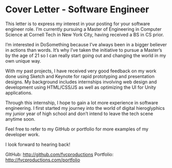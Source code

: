 # Cover Letter - Software Engineer

This letter is to express my interest in your posting for your software engineer role. I’m currently pursuing a Master of Engineering in Computer Science at Cornell Tech in New York City, having received a BS in CS prior.

I’m interested in DoSomething because I’ve always been in a bigger believer in actions than words. It’s why I’ve taken the initiative to pursue a Master’s by the age of 21 so I can really start going out and changing the world in my own unique way.

With my past projects, I have received very good feedback on my work done using Sketch and Keynote for rapid prototyping and presentation designs. My background includes internships involving web design and development using HTML/CSS/JS as well as optimizing the UI for Unity applications.

Through this internship, I hope to gain a lot more experience in software engineering. I first started my journey into the world of digital hieroglyphics my junior year of high school and don’t intend to leave the tech scene anytime soon.

Feel free to refer to my GitHub or portfolio for more examples of my developer work.

I look forward to hearing back!

GItHub: http://github.com/fvcproductions
Portfolio: http://fvcproductions.com/portfolio